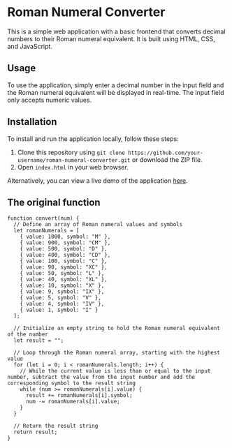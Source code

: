 # Roman Numeral Converter

This is a simple web application with a basic frontend that converts decimal numbers to their Roman numeral equivalent. It is built using HTML, CSS, and JavaScript.

## Usage



To use the application, simply enter a decimal number in the input field and the Roman numeral equivalent will be displayed in real-time. The input field only accepts numeric values.

## Installation

To install and run the application locally, follow these steps:

1. Clone this repository using `git clone https://github.com/your-username/roman-numeral-converter.git` or download the ZIP file.
2. Open `index.html` in your web browser.

Alternatively, you can view a live demo of the application [here](https://madgrv.github.io/roman-numeral-converter/).

## The original function

```
function convert(num) {
  // Define an array of Roman numeral values and symbols
  let romanNumerals = [
    { value: 1000, symbol: "M" },
    { value: 900, symbol: "CM" },
    { value: 500, symbol: "D" },
    { value: 400, symbol: "CD" },
    { value: 100, symbol: "C" },
    { value: 90, symbol: "XC" },
    { value: 50, symbol: "L" },
    { value: 40, symbol: "XL" },
    { value: 10, symbol: "X" },
    { value: 9, symbol: "IX" },
    { value: 5, symbol: "V" },
    { value: 4, symbol: "IV" },
    { value: 1, symbol: "I" }
  ];

  // Initialize an empty string to hold the Roman numeral equivalent of the number
  let result = "";

  // Loop through the Roman numeral array, starting with the highest value
  for (let i = 0; i < romanNumerals.length; i++) {
    // While the current value is less than or equal to the input number, subtract the value from the input number and add the corresponding symbol to the result string
    while (num >= romanNumerals[i].value) {
      result += romanNumerals[i].symbol;
      num -= romanNumerals[i].value;
    }
  }

  // Return the result string
  return result;
}


```
